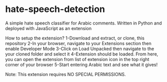 # hate-speech-detection
A simple hate speech classifier for Arabic comments. Written in Python and deployed with JavaScript as an extension

How to setup the extension?
  1-Download and extract, or clone, this repository
  2-In your browser, navigate to your Extensions section then enable Developer Mode
  3-Click on Load Unpacked then navigate to the your cloned folder and select it
  4-Extension should be loaded. From here, you can open the extension from list of extension icon in the top right corner of your browser
  5-Start entering Arabic text and see what it gives!

Note: This extension requires NO SPECIAL PERMISSIONS.
